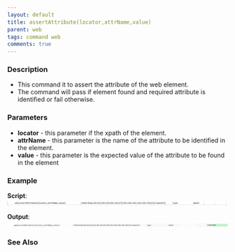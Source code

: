 ```yaml
---
layout: default
title: assertAttribute(locator,attrName,value)
parent: web
tags: command web
comments: true
---
```


### Description

- This command it to assert the attribute of the web element.
- The command will pass if element found and required attribute is identified or fail otherwise.

### Parameters

- **locator** - this parameter if the xpath of the element.
- **attrName** - this parameter is the name of the attribute to be identified in the element.
- **value** - this parameter is the expected value of the attribute to be found in the element

### Example

**Script**:<br/>
![](image/assertAttribute_01.png)

**Output**:<br/>
![](image/assertAttribute_02.png)

### See Also
